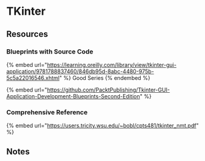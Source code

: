 # TKinter

## Resources

### Blueprints with Source Code

{% embed url="https://learning.oreilly.com/library/view/tkinter-gui-application/9781788837460/846db95d-8abc-4480-975b-5c5a22016546.xhtml" %}
Good Series
{% endembed %}

{% embed url="https://github.com/PacktPublishing/Tkinter-GUI-Application-Development-Blueprints-Second-Edition" %}

### Comprehensive Reference

{% embed url="https://users.tricity.wsu.edu/~bobl/cpts481/tkinter_nmt.pdf" %}

## Notes

<div>

<figure><img src="../../../../../../.gitbook/assets/Tkinter Learning Notes-2.jpg" alt=""><figcaption></figcaption></figure>

 

<figure><img src="../../../../../../.gitbook/assets/Tkinter Learning Notes-3.jpg" alt=""><figcaption></figcaption></figure>

 

<figure><img src="../../../../../../.gitbook/assets/Tkinter Learning Notes-1.jpg" alt=""><figcaption></figcaption></figure>

</div>



<figure><img src="../../../../../../.gitbook/assets/Tkinter Learning Notes-1.jpg" alt=""><figcaption></figcaption></figure>



<figure><img src="../../../../../../.gitbook/assets/Tkinter Learning Notes-2.jpg" alt=""><figcaption></figcaption></figure>



<figure><img src="../../../../../../.gitbook/assets/Tkinter Learning Notes-3.jpg" alt=""><figcaption></figcaption></figure>



